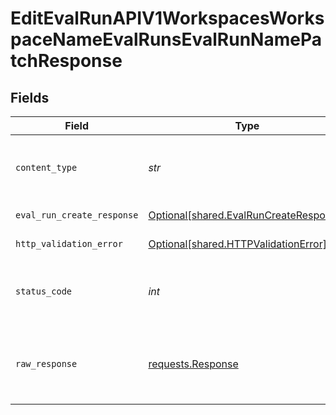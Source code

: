 # EditEvalRunAPIV1WorkspacesWorkspaceNameEvalRunsEvalRunNamePatchResponse


## Fields

| Field                                                                                  | Type                                                                                   | Required                                                                               | Description                                                                            |
| -------------------------------------------------------------------------------------- | -------------------------------------------------------------------------------------- | -------------------------------------------------------------------------------------- | -------------------------------------------------------------------------------------- |
| `content_type`                                                                         | *str*                                                                                  | :heavy_check_mark:                                                                     | HTTP response content type for this operation                                          |
| `eval_run_create_response`                                                             | [Optional[shared.EvalRunCreateResponse]](../../models/shared/evalruncreateresponse.md) | :heavy_minus_sign:                                                                     | Successful Response                                                                    |
| `http_validation_error`                                                                | [Optional[shared.HTTPValidationError]](../../models/shared/httpvalidationerror.md)     | :heavy_minus_sign:                                                                     | Validation Error                                                                       |
| `status_code`                                                                          | *int*                                                                                  | :heavy_check_mark:                                                                     | HTTP response status code for this operation                                           |
| `raw_response`                                                                         | [requests.Response](https://requests.readthedocs.io/en/latest/api/#requests.Response)  | :heavy_minus_sign:                                                                     | Raw HTTP response; suitable for custom response parsing                                |